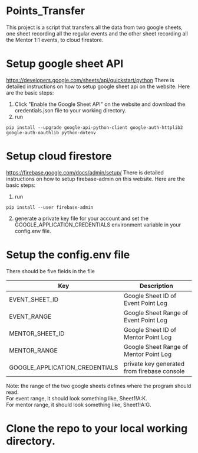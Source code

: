 # Points_Transfer
This project is a script that transfers all the data from two google sheets, one sheet recording all the regular events 
and the other sheet recording all the Mentor 1:1 events, to cloud firestore.
# Setup google sheet API
https://developers.google.com/sheets/api/quickstart/python
There is detailed instructions on how to setup google sheet api on the website.
Here are the basic steps:
1. Click "Enable the Google Sheet API" on the website and download the credentials.json file to your working directory.
2. run 
```
pip install --upgrade google-api-python-client google-auth-httplib2 google-auth-oauthlib python-dotenv
```
# Setup cloud firestore
https://firebase.google.com/docs/admin/setup/
There is detailed instructions on how to setup firebase-admin on this website.
Here are the basic steps:
1. run
```
pip install --user firebase-admin
```
2. generate a private key file for your account and set the GOOGLE_APPLICATION_CREDENTIALS environment variable in your config.env file.
# Setup the config.env file
There should be five fields in the file

|                 Key                  |                Description                                   |
|--------------------------------------|--------------------------------------------------------------|
|        EVENT_SHEET_ID                | Google Sheet ID of Event Point Log                           |
|        EVENT_RANGE                   | Google Sheet Range of Event Point Log                        |
|        MENTOR_SHEET_ID               | Google Sheet ID of Mentor Point Log                          |
|        MENTOR_RANGE                  | Google Sheet Range of Mentor Point Log                       |
| GOOGLE_APPLICATION_CREDENTIALS       | private key generated from firebase console                  |

Note: the range of the two google sheets defines where the program should read.\
For event range, it should look something like, Sheet1!A<row to start reading>:K.\
For mentor range, it should look something like, Sheet1!A<row to start reading>:G.

# Clone the repo to your local working directory.

